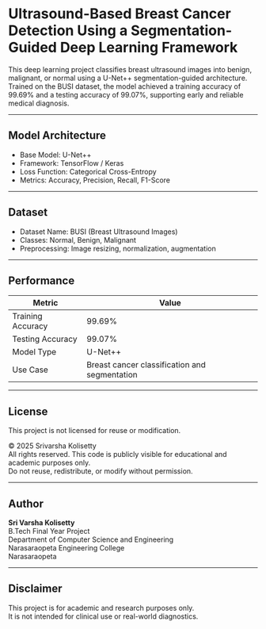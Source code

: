 # Ultrasound-Based Breast Cancer Detection Using a Segmentation-Guided Deep Learning Framework

This deep learning project classifies breast ultrasound images into benign, malignant, or normal using a U-Net++ segmentation-guided architecture. Trained on the BUSI dataset, the model achieved a training accuracy of 99.69% and a testing accuracy of 99.07%, supporting early and reliable medical diagnosis.

---

## Model Architecture

- Base Model: U-Net++
- Framework: TensorFlow / Keras
- Loss Function: Categorical Cross-Entropy
- Metrics: Accuracy, Precision, Recall, F1-Score

---

## Dataset

- Dataset Name: BUSI (Breast Ultrasound Images)
- Classes: Normal, Benign, Malignant
- Preprocessing: Image resizing, normalization, augmentation

---

## Performance

| Metric            | Value    |
|-------------------|----------|
| Training Accuracy | 99.69%   |
| Testing Accuracy  | 99.07%   |
| Model Type        | U-Net++  |
| Use Case          | Breast cancer classification and segmentation |

---

## License

This project is not licensed for reuse or modification.

© 2025 Srivarsha Kolisetty  
All rights reserved. This code is publicly visible for educational and academic purposes only.  
Do not reuse, redistribute, or modify without permission.

---

## Author

**Sri Varsha Kolisetty**  
B.Tech Final Year Project  
Department of Computer Science and Engineering  
Narasaraopeta Engineering College  
Narasaraopeta

---

## Disclaimer

This project is for academic and research purposes only.  
It is not intended for clinical use or real-world diagnostics.
